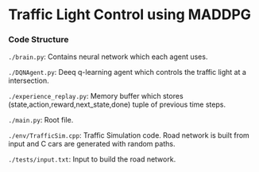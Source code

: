 # Traffic Light Control using MADDPG

### Code Structure

`./brain.py`: Contains neural network which each agent uses.

`./DQNAgent.py`: Deeq q-learning agent which controls the traffic light at a intersection.

`./experience_replay.py`: Memory buffer which stores (state,action,reward,next_state,done) tuple of previous time steps.

`./main.py`: Root file.

`./env/TrafficSim.cpp`: Traffic Simulation code. Road network is built from input and C cars are generated with random paths.

`./tests/input.txt`: Input to build the road network.


